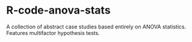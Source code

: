 # R-code-anova-stats
A collection of abstract case studies based entirely on ANOVA statistics. Features multifactor hypothesis tests.
